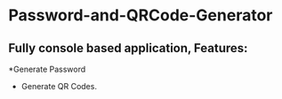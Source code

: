 # Password-and-QRCode-Generator
## Fully console based application, Features: 
  *Generate Password
  * Generate QR Codes. 
